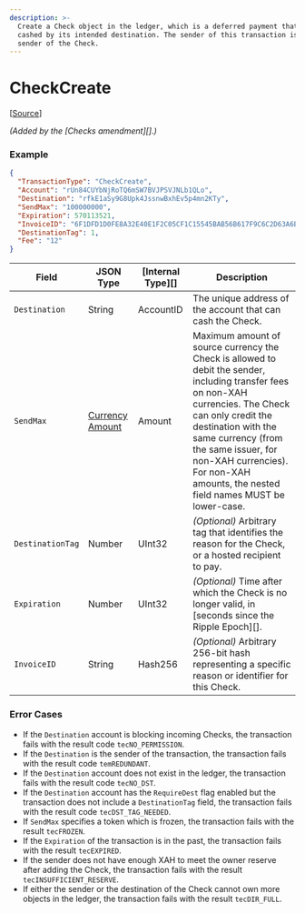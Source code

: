 ```yaml
---
description: >-
  Create a Check object in the ledger, which is a deferred payment that can be
  cashed by its intended destination. The sender of this transaction is the
  sender of the Check.
---
```


# CheckCreate

\[[Source](https://github.com/Xahau/xahaud/blob/dev/src/ripple/app/tx/impl/URIToken.cpp)]

_(Added by the \[Checks amendment]\[].)_

### Example

```json
{
  "TransactionType": "CheckCreate",
  "Account": "rUn84CUYbNjRoTQ6mSW7BVJPSVJNLb1QLo",
  "Destination": "rfkE1aSy9G8Upk4JssnwBxhEv5p4mn2KTy",
  "SendMax": "100000000",
  "Expiration": 570113521,
  "InvoiceID": "6F1DFD1D0FE8A32E40E1F2C05CF1C15545BAB56B617F9C6C2D63A6B704BEF59B",
  "DestinationTag": 1,
  "Fee": "12"
}
```

| Field            | JSON Type                                                                                                                          | \[Internal Type]\[] | Description                                                                                                                                                                                                                                                                                                 |
| ---------------- | ---------------------------------------------------------------------------------------------------------------------------------- | ------------------- | ----------------------------------------------------------------------------------------------------------------------------------------------------------------------------------------------------------------------------------------------------------------------------------------------------------- |
| `Destination`    | String                                                                                                                             | AccountID           | The unique address of the account that can cash the Check.                                                                                                                                                                                                                                                  |
| `SendMax`        | [Currency Amount](https://docs.xahau.network/technical/protocol-reference/data-types/currency-formats#specifying-currency-amounts) | Amount              | Maximum amount of source currency the Check is allowed to debit the sender, including transfer fees on non-XAH currencies. The Check can only credit the destination with the same currency (from the same issuer, for non-XAH currencies). For non-XAH amounts, the nested field names MUST be lower-case. |
| `DestinationTag` | Number                                                                                                                             | UInt32              | _(Optional)_ Arbitrary tag that identifies the reason for the Check, or a hosted recipient to pay.                                                                                                                                                                                                          |
| `Expiration`     | Number                                                                                                                             | UInt32              | _(Optional)_ Time after which the Check is no longer valid, in \[seconds since the Ripple Epoch]\[].                                                                                                                                                                                                        |
| `InvoiceID`      | String                                                                                                                             | Hash256             | _(Optional)_ Arbitrary 256-bit hash representing a specific reason or identifier for this Check.                                                                                                                                                                                                            |

### Error Cases

* If the `Destination` account is blocking incoming Checks, the transaction fails with the result code `tecNO_PERMISSION`.&#x20;
* If the `Destination` is the sender of the transaction, the transaction fails with the result code `temREDUNDANT`.
* If the `Destination` account does not exist in the ledger, the transaction fails with the result code `tecNO_DST`.
* If the `Destination` account has the `RequireDest` flag enabled but the transaction does not include a `DestinationTag` field, the transaction fails with the result code `tecDST_TAG_NEEDED`.
* If `SendMax` specifies a token which is frozen, the transaction fails with the result `tecFROZEN`.
* If the `Expiration` of the transaction is in the past, the transaction fails with the result `tecEXPIRED`.
* If the sender does not have enough XAH to meet the owner reserve after adding the Check, the transaction fails with the result `tecINSUFFICIENT_RESERVE`.
* If either the sender or the destination of the Check cannot own more objects in the ledger, the transaction fails with the result `tecDIR_FULL`.
